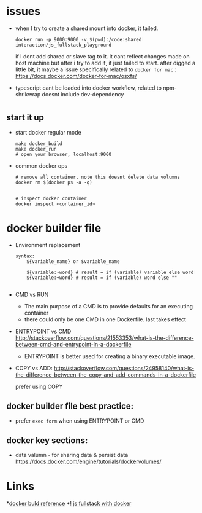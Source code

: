# issues
* when I try to create a shared mount into docker, it failed.
    ```
    docker run -p 9000:9000 -v $(pwd):/code:shared interaction/js_fullstack_playground
    ```
    if I dont add shared or slave tag to it. it cant reflect changes made on host machine
    but after i try to add it, it just failed to start. after digged a little bit, it 
    maybe a issue specifically related to `docker for mac` :
    https://docs.docker.com/docker-for-mac/osxfs/

* typescript cant be loaded into docker workflow, related to npm-shrikwrap doesnt include dev-dependency

#

## start it up

* start docker regular mode
    ```shell
    make docker_build
    make docker_run
    # open your browser, localhost:9000 
    ```

* common docker ops

    ```shell
    # remove all container, note this doesnt delete data volumns
    docker rm $(docker ps -a -q) 


    # inspect docker container
    docker inspect <container_id> 
    ```

# docker builder file

* Environment replacement

    ```plain
    syntax:
        ${variable_name} or $variable_name

        ${variable:-word} # result = if (variable) variable else word
        ${variable:+word} # result = if (variable) word else ""


    ```

* CMD vs RUN 
    * The main purpose of a CMD is to provide defaults for an executing container
    * there could only be one CMD in one Dockerfile. last takes effect

* ENTRYPOINT vs CMD
    http://stackoverflow.com/questions/21553353/what-is-the-difference-between-cmd-and-entrypoint-in-a-dockerfile
    * ENTRYPOINT is better used for creating a binary executable image.

* COPY vs ADD:
    http://stackoverflow.com/questions/24958140/what-is-the-difference-between-the-copy-and-add-commands-in-a-dockerfile

    prefer using COPY

## docker builder file best practice:
* prefer `exec form` when using ENTRYPOINT or CMD


## docker key sections:
* data valumn - for sharing data & persist data
    https://docs.docker.com/engine/tutorials/dockervolumes/

# Links
*[docker buld reference](https://docs.docker.com/engine/reference/builder/)
*[! js fullstack with docker](https://www.youtube.com/watch?v=zcSbOl8DYXM)
